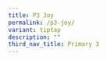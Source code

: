 ```yaml
---
title: P3 Joy
permalink: /p3-joy/
variant: tiptap
description: ""
third_nav_title: Primary 3
---
```

